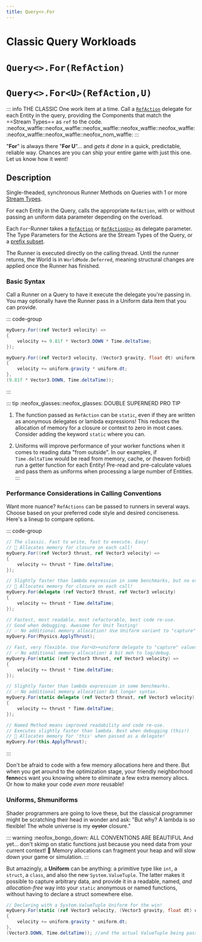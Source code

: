 ```yaml
---
title: Query<>.For
---
```


# Classic Query Workloads
# `Query<>.For(RefAction)`
# `Query<>.For<U>(RefAction,U)`

::: info THE CLASSIC
One work item at a time. Call a [`RefAction`](Delegates.md#refaction-and-refactionu) delegate for each Entity in the query, providing the Components that match the ==Stream Types== as `ref` to the code.  
:neofox_waffle::neofox_waffle::neofox_waffle::neofox_waffle::neofox_waffle::neofox_waffle::neofox_waffle::neofox_nom_waffle:
:::

"**For**" is always there "**For U**"... and _gets it done_ in a quick, predictable, reliable way.  Chances are you can ship your entire game with just this one. Let us know how it went!

## Description
Single-theaded, synchronous Runner Methods on Queries with 1 or more [Stream Types](StreamTypes.md).

For each Entity in the Query, calls the appropriate `RefAction`, with or without passing an uniform data parameter depending on the overload.

Each `For`-Runner takes a [`RefAction`](Delegates.md#refaction-and-refactionu) or [`RefActionU<>`](Delegates.md#refaction-and-refactionu) as delegate parameter. The Type Parameters for the Actions are the Stream Types of the Query, or a [prefix subset](Query.1-5.md#prefix-subsets).

The Runner is executed directly on the calling thread. Until the runner returns, the World is in `WorldMode.Deferred`, meaning structural changes are applied once the Runner has finished.

### Basic Syntax

Call a Runner on a Query to have it execute the delegate you're passing in. You may optionally have the Runner pass in a Uniform data item that you can provide.

::: code-group
```cs [For(...) plain]
myQuery.For((ref Vector3 velocity) => 
{
    velocity += 9.81f * Vector3.DOWN * Time.deltaTime;
});
```

```cs [For&lt;U&gt;(...) with uniform]
myQuery.For((ref Vector3 velocity, (Vector3 gravity, float dt) uniform) => 
{
    velocity += uniform.gravity * uniform.dt;
}, 
(9.81f * Vector3.DOWN, Time.deltaTime)); 

```
:::

::: tip :neofox_glasses::neofox_glasses: DOUBLE SUPERNERD PRO TIP
1. The function passed as `RefAction` can be `static`, even if they are written as anonymous delegates or lambda expressions! This reduces the allocation of memory for a closure or context to zero in most cases. Consider adding the keyword `static` where you can.

2. Uniforms will improve performance of your worker functions when it comes to reading data "from outside". In our examples, if `Time.deltaTime` would be read from memory, cache, or (heaven forbid) run a getter function for each Entity! Pre-read and pre-calculate values and pass them as uniforms when processing a large number of Entities.
:::

### Performance Considerations in Calling Conventions

Want more nuance? `RefActions` can be passed to runners in several ways. Choose based on your preferred code style and desired conciseness. Here's a lineup to compare options.

::: code-group
```cs [🆗 lambda/delegate]
// The classic. Fast to write, fast to execute. Easy!
// 💩 Allocates memory for closure on each call!
myQuery.For((ref Vector3 thrust, ref Vector3 velocity) => 
{
    velocity += thrust * Time.deltaTime;
});

// Slightly faster than lambda expression in some benchmarks, but no other upside.
// 💩 Allocates memory for closure on each call!
myQuery.For(delegate (ref Vector3 thrust, ref Vector3 velocity) 
{
    velocity += thrust * Time.deltaTime;
});
```

```cs [🥇 static method]
// Fastest, most readable, most refactorable, best code re-use.
// Good when debugging. Awesome for Unit Testing!
// ✅ No additional memory allocation! Use Uniform variant to "capture" values.
myQuery.For(Physics.ApplyThrust); 
```

```cs [🥈 static lambda/delegate]
// Fast, very flexible. Use For<U>+uniform delegate to "capture" values.
// ✅ No additional memory allocation! A bit meh to log/debug.
myQuery.For(static (ref Vector3 thrust, ref Vector3 velocity) =>
{
    velocity += thrust * Time.deltaTime;
});

// Slightly faster than lambda expression in some benchmarks.
// ✅ No additional memory allocation! But longer syntax.
myQuery.For(static delegate (ref Vector3 thrust, ref Vector3 velocity) 
{
    velocity += thrust * Time.deltaTime;
});
```

```cs [🥉 method]
// Named Method means improved readability and code re-use.
// Executes slightly faster than lambda. Best when debugging (this!)
// 💩 Allocates memory for 'this' when passed as a delegate!
myQuery.For(this.ApplyThrust); 

```
:::

Don't be afraid to code with a few memory allocations here and there. But when you get around to the optimization stage, your friendly neighborhood **fenn**ecs want you knowing where to eliminate a few extra memory allocs. Or how to make your code *even more* reusable!



### Uniforms, Shmuniforms

Shader programmers are going to love these, but the classical programmer might be scratching their head in wonder and ask: "But why? A lambda is so flexible! The whole universe is my ~~oyster~~ closure."

::: warning :neofox_bongo_down: ALL CONVENTIONS ARE BEAUTIFUL
And yet... don't skimp on static functions just because you need data from your current context! 🦊 Memory allocations can fragment your heap and will slow down your game or simulation. 
:::

But amazingly, a **Uniform** can be anything: a primitive type like `int`, a `struct`, a `class`, and also the new `System.ValueTuple`. The latter makes it possible to capture arbitrary data, and provide it in a readable, named, *and allocation-free* way into your `static` anonymous or named functions, without having to declare a struct somewhere else.

```cs
// Declaring with a System.ValueTuple Uniform for the win!
myQuery.For(static (ref Vector3 velocity, (Vector3 gravity, float dt) uniform) =>
{
    velocity += uniform.gravity * uniform.dt;
}, 
(Vector3.DOWN, Time.deltaTime)); //and the actual ValueTuple being passed in
```


